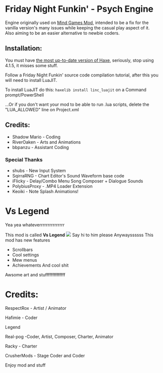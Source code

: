# Friday Night Funkin' - Psych Engine
Engine originally used on [Mind Games Mod](https://gamebanana.com/mods/301107), intended to be a fix for the vanilla version's many issues while keeping the casual play aspect of it. Also aiming to be an easier alternative to newbie coders.

## Installation:
You must have [the most up-to-date version of Haxe](https://haxe.org/download/), seriously, stop using 4.1.5, it misses some stuff.

Follow a Friday Night Funkin' source code compilation tutorial, after this you will need to install LuaJIT.

To install LuaJIT do this: `haxelib install linc_luajit` on a Command prompt/PowerShell

...Or if you don't want your mod to be able to run .lua scripts, delete the "LUA_ALLOWED" line on Project.xml

## Credits:
* Shadow Mario - Coding
* RiverOaken - Arts and Animations
* bbpanzu - Assistant Coding

### Special Thanks
* shubs - New Input System
* SqirraRNG - Chart Editor's Sound Waveform base code
* iFlicky - Delay/Combo Menu Song Composer + Dialogue Sounds
* PolybiusProxy - .MP4 Loader Extension
* Keoiki - Note Splash Animations!

# Vs Legend

Yea yea whateverrrrrrrrrrrrrrr

This mod is called **Vs Legend**
![](https://user-images.githubusercontent.com/93828872/154289479-01935edc-ac85-4468-9f52-42805eb3aead.png)
Say hi to him please
Anywayssssss
This mod has new features
* Scrollbars
* Cool settings
* Mew menus
* Achievements
And cool shit

Awsome art
and stuffffffffffffff

# Credits:
RespectRox - Artist / Animator

Hafimie - Coder

Legend

Real-pog -Coder, Artist, Composer, Charter, Animator

Racky - Charter

CrusherMods - Stage Coder and Coder

Enjoy mod and stuff
